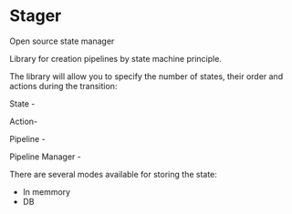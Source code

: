 # Stager
Open source state manager


Library for creation pipelines by state machine principle.

The library will allow you to specify the number of states, their order and actions during the transition:

State - 

Action-

Pipeline - 

Pipeline Manager - 


There are several modes available for storing the state:
 
 - In memmory
 - DB
